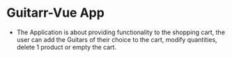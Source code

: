 # Guitarr-Vue App

* The Application is about providing functionality to the shopping cart, the user can add the Guitars of their choice to the cart, modify quantities, delete 1 product or empty the cart.